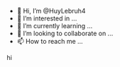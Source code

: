 - 👋 Hi, I’m @HuyLebruh4
- 👀 I’m interested in ...
- 🌱 I’m currently learning ...
- 💞️ I’m looking to collaborate on ...
- 📫 How to reach me ...

<!---
HuyLebruh4/HuyLebruh4 is a ✨ special ✨ repository because its `README.md` (this file) appears on your GitHub profile.
You can click the Preview link to take a look at your changes.
---> hi

